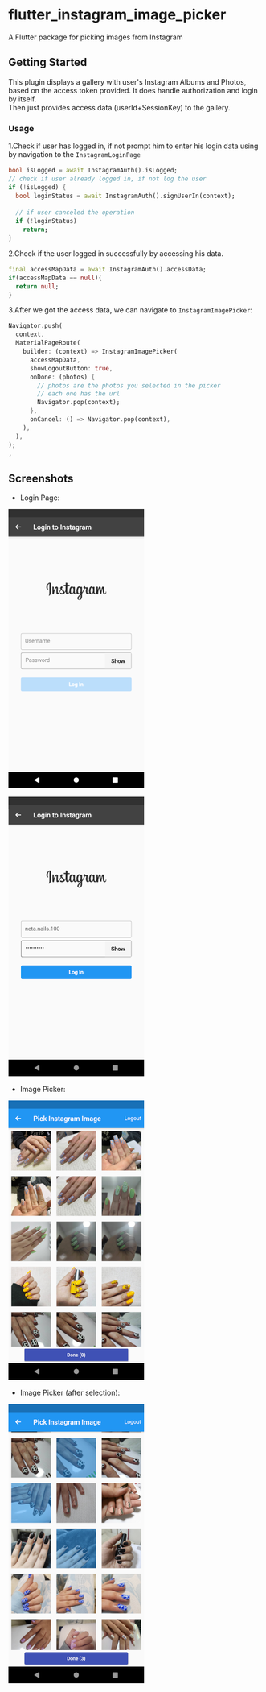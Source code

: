 # flutter_instagram_image_picker

A Flutter package for picking images from Instagram

## Getting Started

This plugin displays a gallery with user's Instagram Albums and Photos, based on the access token provided.
It does handle authorization and login by itself.\
Then just provides access data (userId+SessionKey) to the gallery.

### Usage
1.Check if user has logged in, if not prompt him to enter his login data using by navigation to the `InstagramLoginPage`
```dart
bool isLogged = await InstagramAuth().isLogged;
// check if user already logged in, if not log the user
if (!isLogged) {
  bool loginStatus = await InstagramAuth().signUserIn(context);

  // if user canceled the operation
  if (!loginStatus)
    return;
}
```
 
2.Check if the user logged in successfully by accessing his data.
```dart
final accessMapData = await InstagramAuth().accessData;
if(accessMapData == null){
  return null;
}
```

3.After we got the access data, we can navigate to `InstagramImagePicker`:
```dart
Navigator.push(
  context,
  MaterialPageRoute(
    builder: (context) => InstagramImagePicker(
      accessMapData,
      showLogoutButton: true,
      onDone: (photos) {
        // photos are the photos you selected in the picker
        // each one has the url
        Navigator.pop(context);
      },
      onCancel: () => Navigator.pop(context),
    ),
  ),
);
,
```

## Screenshots
* Login Page:

![](images/login_empty.png)

![](images/login_filled.png)


* Image Picker:

![](images/picker_page.png)

* Image Picker (after selection):

![](images/picker_page_selected.png)